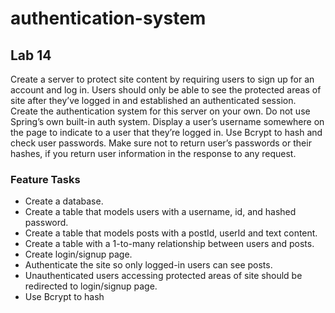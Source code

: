 # authentication-system

## Lab 14
Create a server to protect site content by requiring users to sign up for an account and log in. Users should only be able to see the protected areas of site after they’ve logged in and established an authenticated session. Create the authentication system for this server on your own. Do not use Spring’s own built-in auth system. Display a user’s username somewhere on the page to indicate to a user that they’re logged in. Use Bcrypt to hash and check user passwords. Make sure not to return user’s passwords or their hashes, if you return user information in the response to any request.

### Feature Tasks
* Create a database.
* Create a table that models users with a username, id, and hashed password.
* Create a table that models posts with a postId, userId and text content.
* Create a table with a 1-to-many relationship between users and posts.
* Create login/signup page.
* Authenticate the site so only logged-in users can see posts.
* Unauthenticated users accessing protected areas of site should be redirected to login/signup page.
* Use Bcrypt to hash